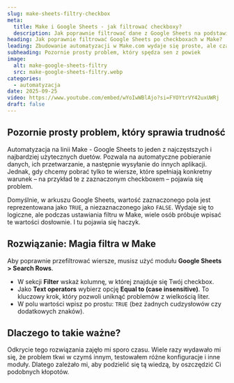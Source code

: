```yaml
---
slug: make-sheets-filtry-checkbox
meta:
  title: Make i Google Sheets - jak filtrować checkboxy?
  description: Jak poprawnie filtrować dane z Google Sheets na podstawie stanu checkboxa?
heading: Jak poprawnie filtrować Google Sheets po checkboxach w Make?
leading: Zbudowanie automatyzacji w Make.com wydaje się proste, ale czasem jeden, pozornie drobny szczegół może zablokować cały proces. Jednym z takich wyzwań, które może kosztować godziny testów i frustracji, jest prawidłowe filtrowanie wierszy w Google Sheets na podstawie wartości checkboxa.
subheading: Pozornie prosty problem, który spędza sen z powiek
image:
  alt: make-google-sheets-filtry
  src: make-google-sheets-filtry.webp
categories:
  - automatyzacja
date: 2025-09-25
video: https://www.youtube.com/embed/wYoIwWBlAjo?si=FYOYtrVY42uxUWRj
draft: false
---
```


## Pozornie prosty problem, który sprawia trudność

Automatyzacja na linii Make - Google Sheets to jeden z najczęstszych i najbardziej użytecznych duetów. Pozwala na automatyczne pobieranie danych, ich przetwarzanie, a następnie wysyłanie do innych aplikacji. Jednak, gdy chcemy pobrać tylko te wiersze, które spełniają konkretny warunek – na przykład te z zaznaczonym checkboxem – pojawia się problem.

Domyślnie, w arkuszu Google Sheets, wartość zaznaczonego pola jest reprezentowana jako `TRUE`, a niezaznaczonego jako `FALSE`. Wydaje się to logiczne, ale podczas ustawiania filtru w Make, wiele osób próbuje wpisać te wartości dosłownie. I tu pojawia się haczyk.

## Rozwiązanie: Magia filtra w Make

Aby poprawnie przefiltrować wiersze, musisz użyć modułu **Google Sheets > Search Rows**.

- W sekcji **Filter** wskaż kolumnę, w której znajduje się Twój checkbox.
- Jako **Text operators** wybierz opcję **Equal to (case insensitive)**. To kluczowy krok, który pozwoli uniknąć problemów z wielkością liter.
- W polu wartości wpisz po prostu: `TRUE` (bez żadnych cudzysłowów czy dodatkowych znaków).

## Dlaczego to takie ważne?

Odkrycie tego rozwiązania zajęło mi sporo czasu. Wiele razy wydawało mi się, że problem tkwi w czymś innym, testowałem różne konfiguracje i inne moduły. Dlatego zależało mi, aby podzielić się tą wiedzą, by oszczędzić Ci podobnych kłopotów.
